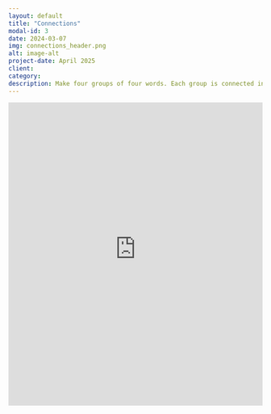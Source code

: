 ```yaml
---
layout: default
title: "Connections"
modal-id: 3
date: 2024-03-07
img: connections_header.png
alt: image-alt
project-date: April 2025
client: 
category: 
description: Make four groups of four words. Each group is connected in some way. Can you figure them all out? 
---
```

 <iframe src="https://connections.zsrobinson.com/play?options=eyJuYW1lcyI6WyJlcG9ueW1vdXMgbmV1cm9zY2llbmNlIHRlcm1zIiwiYmFzYWwgX19fXyIsImNvbG91ciBpZGlvbXMgZm9yIGZlZWxpbmdzIiwicmVsYXRlZCB0byBiYXNpYyBuZXVyb3NjaWVuY2UgY29uY2VwdHMiXSwid29yZHMiOltbIndlcm5pY2tlIiwiYnJvY2EiLCJ3aWxsaXMiLCJicm9kbWFubiJdLFsiZ2FuZ2xpYSIsImZvcmVicmFpbiIsImxhbWluYSIsInN0YXRlIl0sWyJwaW5rIiwiYmx1ZSIsImdyZWVuIiwicmVkIl0sWyJncmV5Iiwid2hpdGUiLCJuZXVyb24iLCJjb3J0ZXgiXV0sImF1dGhvciI6IiIsInRpdGxlIjoibmV1cm9xdWl6In0=" width="100%" height="600px" style="border: none;"></iframe>
